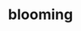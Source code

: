 ---
pid: LLP463
title: blooming
location_transcription: south st
zipcode: '19020'
outside_phl: 'Bensalem PA '
neighborhood: 
age: '19'
age_range: 13-19
instagram: 
image_file_name: LLP_463.jpg
proposal_transcription: |-
  A SINGLE ROSE

  written in neon, words white + rose red
topic: Environment,Love
topic_summary: 0, 0
type: Image
keywords_other: neon, rose
credit: "@natrosephotography"
image_labels: 
twitter: 
facebook: 
permalink: "/monuments/llp463/"
layout: item-page
---